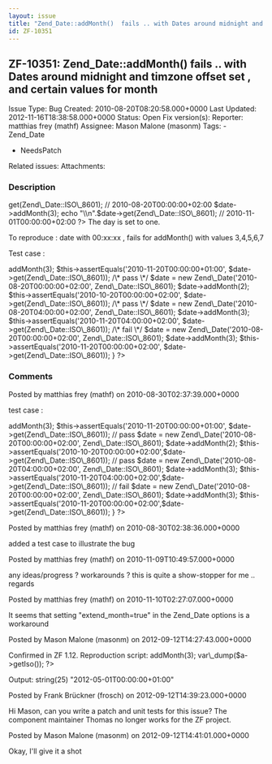 ```yaml
---
layout: issue
title: "Zend_Date::addMonth()  fails .. with Dates around midnight and timzone offset set , and certain values for month"
id: ZF-10351
---
```


ZF-10351: Zend\_Date::addMonth() fails .. with Dates around midnight and timzone offset set , and certain values for month
--------------------------------------------------------------------------------------------------------------------------

 Issue Type: Bug Created: 2010-08-20T08:20:58.000+0000 Last Updated: 2012-11-16T18:38:58.000+0000 Status: Open Fix version(s): 
 Reporter:  matthias frey (mathf)  Assignee:  Mason Malone (masonm)  Tags: - Zend\_Date
- NeedsPatch
 
 Related issues: 
 Attachments: 
### Description

 <?php $date = new Zend\_Date('2010-08-20T00:00:00+02:00', Zend\_Date::ISO\_8601); echo "\\n" . $date->get(Zend\_Date::ISO\_8601); // 2010-08-20T00:00:00+02:00 $date->addMonth(3); echo "\\n".$date->get(Zend\_Date::ISO\_8601); // 2010-11-01T00:00:00+02:00 ?> The day is set to one.

To reproduce : date with 00:xx:xx , fails for addMonth() with values 3,4,5,6,7

Test case :

 <?php public function testAddMonth() { /\* pass \*/ $date = new Zend\_Date('2010-08-20T00:00:00+01:00',Zend\_Date::ISO\_8601); $date->addMonth(3); $this->assertEquals('2010-11-20T00:00:00+01:00', $date->get(Zend\_Date::ISO\_8601)); /\* pass \*/ $date = new Zend\_Date('2010-08-20T00:00:00+02:00', Zend\_Date::ISO\_8601); $date->addMonth(2); $this->assertEquals('2010-10-20T00:00:00+02:00', $date->get(Zend\_Date::ISO\_8601)); /\* pass \*/ $date = new Zend\_Date('2010-08-20T04:00:00+02:00', Zend\_Date::ISO\_8601); $date->addMonth(3); $this->assertEquals('2010-11-20T04:00:00+02:00', $date->get(Zend\_Date::ISO\_8601)); /\* fail \*/ $date = new Zend\_Date('2010-08-20T00:00:00+02:00', Zend\_Date::ISO\_8601); $date->addMonth(3); $this->assertEquals('2010-11-20T00:00:00+02:00', $date->get(Zend\_Date::ISO\_8601)); } ?> 

 

### Comments

Posted by matthias frey (mathf) on 2010-08-30T02:37:39.000+0000

test case :

 <?php public function testAddMonth() { // pass $date = new Zend\_Date('2010-08-20T00:00:00+01:00',Zend\_Date::ISO\_8601); $date->addMonth(3); $this->assertEquals('2010-11-20T00:00:00+01:00', $date->get(Zend\_Date::ISO\_8601)); // pass $date = new Zend\_Date('2010-08-20T00:00:00+02:00', Zend\_Date::ISO\_8601); $date->addMonth(2); $this->assertEquals('2010-10-20T00:00:00+02:00',$date->get(Zend\_Date::ISO\_8601)); // pass $date = new Zend\_Date('2010-08-20T04:00:00+02:00', Zend\_Date::ISO\_8601); $date->addMonth(3); $this->assertEquals('2010-11-20T04:00:00+02:00',$date->get(Zend\_Date::ISO\_8601)); // fail $date = new Zend\_Date('2010-08-20T00:00:00+02:00', Zend\_Date::ISO\_8601); $date->addMonth(3); $this->assertEquals('2010-11-20T00:00:00+02:00',$date->get(Zend\_Date::ISO\_8601)); } ?> 

 

Posted by matthias frey (mathf) on 2010-08-30T02:38:36.000+0000

added a test case to illustrate the bug

 

 

Posted by matthias frey (mathf) on 2010-11-09T10:49:57.000+0000

any ideas/progress ? workarounds ? this is quite a show-stopper for me .. regards

 

 

Posted by matthias frey (mathf) on 2010-11-10T02:27:07.000+0000

It seems that setting "extend\_month=true" in the Zend\_Date options is a workaround

 

 

Posted by Mason Malone (masonm) on 2012-09-12T14:27:43.000+0000

Confirmed in ZF 1.12. Reproduction script: <? require('Zend/Date.php'); $a = new Zend\_Date('2012-01-01T00:00:00+01:00'); $a->addMonth(3); var\_dump($a->getIso()); ?>

Output: string(25) "2012-05-01T00:00:00+01:00"

 

 

Posted by Frank Brückner (frosch) on 2012-09-12T14:39:23.000+0000

Hi Mason, can you write a patch and unit tests for this issue? The component maintainer Thomas no longer works for the ZF project.

 

 

Posted by Mason Malone (masonm) on 2012-09-12T14:41:01.000+0000

Okay, I'll give it a shot

 

 